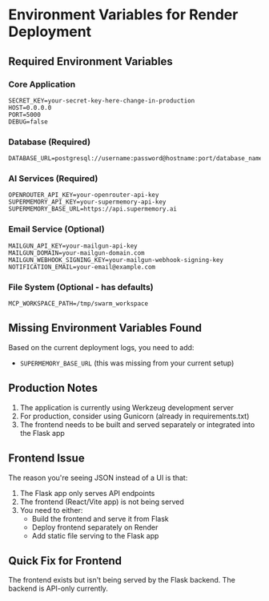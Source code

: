 # Environment Variables for Render Deployment

## Required Environment Variables

### Core Application
```
SECRET_KEY=your-secret-key-here-change-in-production
HOST=0.0.0.0
PORT=5000
DEBUG=false
```

### Database (Required)
```
DATABASE_URL=postgresql://username:password@hostname:port/database_name
```

### AI Services (Required)
```
OPENROUTER_API_KEY=your-openrouter-api-key
SUPERMEMORY_API_KEY=your-supermemory-api-key
SUPERMEMORY_BASE_URL=https://api.supermemory.ai
```

### Email Service (Optional)
```
MAILGUN_API_KEY=your-mailgun-api-key
MAILGUN_DOMAIN=your-mailgun-domain.com
MAILGUN_WEBHOOK_SIGNING_KEY=your-mailgun-webhook-signing-key
NOTIFICATION_EMAIL=your-email@example.com
```

### File System (Optional - has defaults)
```
MCP_WORKSPACE_PATH=/tmp/swarm_workspace
```

## Missing Environment Variables Found
Based on the current deployment logs, you need to add:
- `SUPERMEMORY_BASE_URL` (this was missing from your current setup)

## Production Notes
1. The application is currently using Werkzeug development server
2. For production, consider using Gunicorn (already in requirements.txt)
3. The frontend needs to be built and served separately or integrated into the Flask app

## Frontend Issue
The reason you're seeing JSON instead of a UI is that:
1. The Flask app only serves API endpoints
2. The frontend (React/Vite app) is not being served
3. You need to either:
   - Build the frontend and serve it from Flask
   - Deploy frontend separately on Render
   - Add static file serving to the Flask app

## Quick Fix for Frontend
The frontend exists but isn't being served by the Flask backend. The backend is API-only currently.

